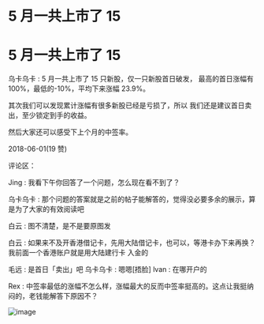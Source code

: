 # 5 月一共上市了 15

# 5 月一共上市了 15

乌卡乌卡 : 5 月一共上市了 15 只新股，仅一只新股首日破发， 最高的首日涨幅有 100%，最低的-10%，平均下来涨幅 23.9%。

其次我们可以发现累计涨幅有很多新股已经是亏损了，所以 我们还是建议首日卖出，至少锁定到手的收益。

然后大家还可以感受下上个月的中签率。

2018-06-01(19 赞)

评论区：

Jing : 我看下午你回答了一个问题，怎么现在看不到了？

乌卡乌卡 : 那个问题的答案就是之前的帖子能解答的，觉得没必要多余的展示，算是为了大家的有效阅读吧

白云 : 图不清楚，是不是要原图发

白云 : 如果来不及开香港借记卡，先用大陆借记卡，也可以，等港卡办下来再换？我前面一个香港账户就是用大陆建行卡 入金的

毛远 : 是首日「卖出」吧 乌卡乌卡 : 嗯嗯[捂脸] lvan : 在哪开户的

Rex : 中签率最低的涨幅不怎么样，涨幅最大的反而中签率挺高的。这点让我挺纳闷的，老钱能解答下原因不？

![image](img/Image_719.png)